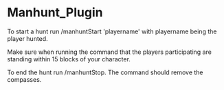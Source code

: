 # Manhunt_Plugin

To start a hunt run /manhuntStart 'playername'  with playername being the player hunted.

Make sure when running the command that the players participating are standing within 15 blocks of your character.


To end the hunt run /manhuntStop. The command should remove the compasses.
